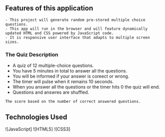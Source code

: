 
## Features of this application
```
- This project will generate random pre-stored multiple choice questions. 
- This app will run in the browser and will feature dynamically updated HTML and CSS powered by JavaScript code.
- It is responsive user interface that adapts to multiple screen sizes.
```

### The Quiz Description
- A quiz of 12 multiple-choice questions.
- You have 5 minutes in total to answer all the questions.
- You will be informed if your answer is coreect or wrong.
- The timer will pulse when it remains 10 seconds.
- When you answer all the questions or the timer hits 0 the quiz will end.
- Questions and answres are shuffled.
```
The score based on the number of correct answered questions.
```
## Technologies Used

![JavaScript]
![HTML5]
![CSS3]

